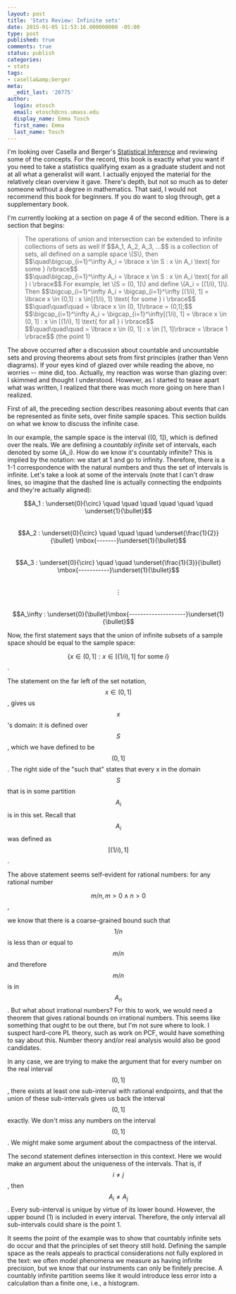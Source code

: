 ```yaml
---
layout: post
title: 'Stats Review: Infinite sets'
date: 2015-01-05 11:53:16.000000000 -05:00
type: post
published: true
comments: true
status: publish
categories:
- stats
tags:
- casella&amp;berger
meta:
  _edit_last: '20775'
author:
  login: etosch
  email: etosch@cns.umass.edu
  display_name: Emma Tosch
  first_name: Emma
  last_name: Tosch
---
```

I'm looking over Casella and Berger's [Statistical Inference](http://www.amazon.com/dp/0534243126/?tag=mh0b-20&amp;hvadid=3486843850&amp;ref=pd_sl_88k3cgtfa6_b) and reviewing some of the concepts. For the record, this book is exactly what you want if you need to take a statistics qualifying exam as a graduate student and not at all what a generalist will want. I actually enjoyed the material for the relatively clean overview it gave. There's depth, but not so much as to deter someone without a degree in mathematics. That said, I would not recommend this book for beginners. If you do want to slog through, get a supplementary book.
<!--summary-->
I'm currently looking at a section on page 4 of the second edition. There is a section that begins:

<blockquote>
The operations of union and intersection can be extended to infinite collections of sets as well If $$A_1, A_2, A_3, ...$$ is a collection of sets, all defined on a sample space \(S\), then
$$\quad\bigcup_{i=1}^\infty A_i = \lbrace x \in S : x \in A_i \text{ for some } i\rbrace$$<br />
$$\quad\bigcap_{i=1}^\infty A_i = \lbrace x \in S : x \in A_i \text{ for all } i \rbrace$$
For example, let \(S = (0, 1]\) and define \(A_i = [(1/i), 1]\). Then 
$$\bigcup_{i=1}^\infty A_i = \bigcap_{i=1}^\infty [(1/i), 1] =  \lbrace x \in (0,1] : x \in[(1/i), 1] \text{ for some } i \rbrace$$<br />
$$\quad\quad\quad = \lbrace x \in (0, 1]\rbrace = (0,1];$$
$$\bigcap_{i=1}^\infty A_i = \bigcap_{i=1}^\infty[(1/i), 1] = \lbrace x \in (0, 1] : x \in [(1/i), 1] \text{ for all } i \rbrace$$<br />
$$\quad\quad\quad = \lbrace x \in (0, 1] : x \in [1, 1]\rbrace = \lbrace 1 \rbrace$$    (the point 1)
</blockquote>

The above occurred after a discussion about countable and uncountable sets and proving theorems about sets from first principles (rather than Venn diagrams). If your eyes kind of glazed over while reading the above, no worries -- mine did, too. Actually, my reaction was worse than glazing over: I skimmed and thought I understood. However, as I started to tease apart what was written, I realized that there was much more going on here than I realized.

First of all, the preceding section describes reasoning about events that can be represented as finite sets, over finite sample spaces. This section builds on what we know to discuss the infinite case.

In our example, the sample space is the interval \((0, 1]\), which is defined over the reals. We are defining a _countably infinite_ set of intervals, each denoted by some \(A_i\). How do we know it's countably infinite? This is implied by the notation: we start at 1 and go to infinity. Therefore, there is a 1-1 correspondence with the natural numbers and thus the set of intervals is infinite. Let's take a look at some of the intervals (note that I can't draw lines, so imagine that the dashed line is actually connecting the endpoints and they're actually aligned):

$$A_1 : \underset{0}{\circ} \quad \quad \quad \quad \quad \quad \underset{1}{\bullet}$$<br />
$$A_2 : \underset{0}{\circ} \quad \quad \quad \underset{\frac{1}{2}}{\bullet} \mbox{-------}\underset{1}{\bullet}$$<br />
$$A_3 : \underset{0}{\circ} \quad \quad \underset{\frac{1}{3}}{\bullet} \mbox{-----------}\underset{1}{\bullet}$$<br />
$$\vdots$$<br />
$$A_\infty : \underset{0}{\bullet}\mbox{--------------------}\underset{1}{\bullet}$$

Now, the first statement says that the union of infinite subsets of a sample space should be equal to the sample space:

$$\lbrace x \in (0,1] : x \in[(1/i), 1] \text{ for some } i \rbrace$$.

The statement on the far left of the set notation, $$x\in (0,1]$$, gives us $$x$$'s domain: it is defined over $$S$$, which we have defined to be $$(0,1]$$. The right side of the "such that" states that every x in the domain $$S$$ that is in some partition $$A_i$$ is in this set. Recall that $$A_i$$ was defined as $$[(1/i), 1]$$. 

The above statement seems self-evident for rational numbers: for any rational number

$$ m/n, m > 0 \wedge n > 0 $$,

we know that there is a coarse-grained bound such that $$1/n$$ is less than or equal to $$m/n$$ and therefore $$m/n$$ is in $$A_n$$. But what about irrational numbers? For this to work, we would need a theorem that gives rational bounds on irrational numbers. This seems like something that ought to be out there, but I'm not sure where to look. I suspect hard-core PL theory, such as work on PCF, would have something to say about this. Number theory and/or real analysis would also be good candidates. 

In any case, we are trying to make the argument that for every number on the real interval $$(0,1]$$, there exists at least one sub-interval with rational endpoints, and that the union of these sub-intervals gives us back the interval $$(0, 1]$$ exactly. We don't miss any numbers on the interval $$(0, 1]$$. We might make some argument about the compactness of the interval.

The second statement defines intersection in this context. Here we would make an argument about the uniqueness of the intervals. That is, if $$i\not = j$$, then $$A_i \not = A_j$$. Every sub-interval is unique by virtue of its lower bound. However, the upper bound (1) is included in every interval. Therefore, the only interval all sub-intervals could share is the point 1.

It seems the point of the example was to show that countably infinite sets do occur and that the principles of set theory still hold. Defining the sample space as the reals appeals to practical considerations not fully explored in the text: we often model phenomena we measure as having infinite precision, but we know that our instruments can only be finitely precise. A countably infinite partition seems like it would introduce less error into a calculation than a finite one, i.e., a histogram. 
